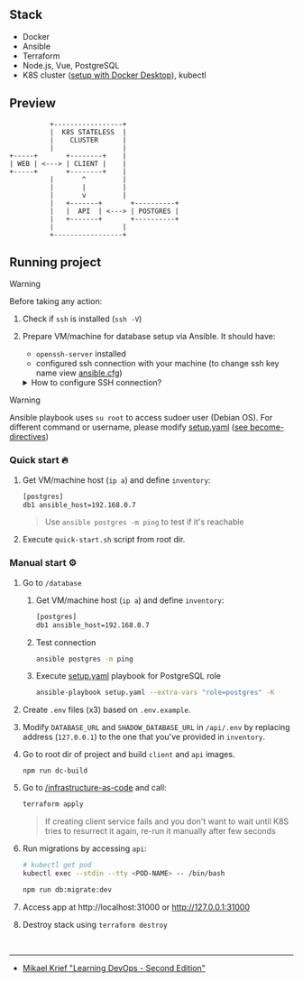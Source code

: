 ## Stack

- Docker
- Ansible
- Terraform
- Node.js, Vue, PostgreSQL
- K8S cluster ([setup with Docker Desktop](https://docs.docker.com/desktop/kubernetes/)), kubectl

## Preview

```
          +-----------------+
          |  K8S STATELESS  |
          |    CLUSTER      |
          |                 |
+-----+       +--------+    |
| WEB | <---> | CLIENT |    |
+-----+       +--------+    |
          |       ^         |
          |       |         |
          |       v         |
          |   +-------+       +----------+
          |   |  API  | <---> | POSTGRES |
          |   +-------+       +----------+
          |                 |
          +-----------------+
```

## Running project

> [!WARNING]
> Before taking any action:

1. Check if `ssh` is installed (`ssh -V`)
2. Prepare VM/machine for database setup via Ansible. It should have:

   - `openssh-server` installed
   - configured ssh connection with your machine (to change ssh key name view [ansible.cfg](./database/ansible.cfg))

   <details>
   <summary>How to configure SSH connection?</summary>
      
   1. Generate key named `id_cass`

   ```sh
   sh-keygen -t rsa -b 4096 -f ~/.ssh/id_cass
   ```

   2. Paste public key (`~/.ssh/id_cass.pub`) content to `~/.ssh/authorized_keys` on VM/machine

   </details>

> [!WARNING]
> Ansible playbook uses `su root` to access sudoer user (Debian OS). For different command or username, please modify [setup.yaml](./database/setup.yaml) ([see become-directives](https://docs.ansible.com/ansible/latest/playbook_guide/playbooks_privilege_escalation.html#become-directives))

### Quick start 🔥

1. Get VM/machine host (`ip a`) and define `inventory`:

   ```sh
   [postgres]
   db1 ansible_host=192.168.0.7
   ```

   > Use `ansible postgres -m ping` to test if it's reachable

2. Execute `quick-start.sh` script from root dir.

### Manual start ⚙️

1. Go to `/database`

   1. Get VM/machine host (`ip a`) and define `inventory`:

      ```sh
      [postgres]
      db1 ansible_host=192.168.0.7
      ```

   2. Test connection

      ```sh
      ansible postgres -m ping
      ```

   3. Execute [setup.yaml](./database/setup.yaml) playbook for PostgreSQL role

      ```sh
      ansible-playbook setup.yaml --extra-vars "role=postgres" -K
      ```

2. Create `.env` files (x3) based on `.env.example`.

3. Modify `DATABASE_URL` and `SHADOW_DATABASE_URL` in `/api/.env` by replacing address (`127.0.0.1`) to the one that you've provided in `inventory`.

4. Go to root dir of project and build `client` and `api` images.

   ```
   npm run dc-build
   ```

5. Go to [/infrastructure-as-code](./infrastructure-as-code/) and call:

   ```sh
   terraform apply
   ```

   > If creating client service fails and you don't want to wait until K8S tries to resurrect it again, re-run it manually after few seconds

6. Run migrations by accessing `api`:

   ```sh
   # kubectl get pod
   kubectl exec --stdin --tty <POD-NAME> -- /bin/bash

   npm run db:migrate:dev
   ```

7. Access app at http://localhost:31000 or http://127.0.0.1:31000

8. Destroy stack using `terraform destroy`

<br/>

---

- [Mikael Krief "Learning DevOps - Second Edition"](https://www.amazon.com/Learning-DevOps-comprehensive-accelerating-Kubernetes/dp/1801818967)
